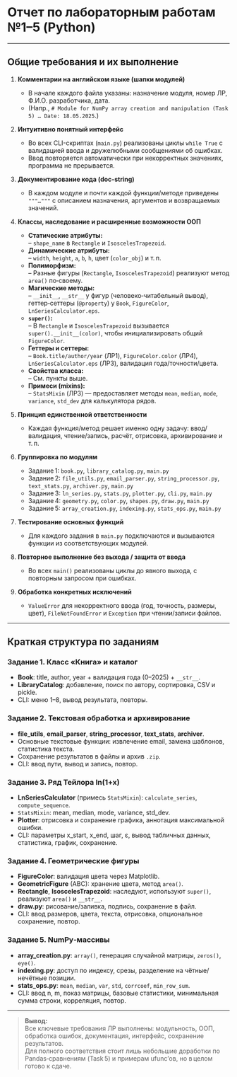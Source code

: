 ﻿# Отчет по лабораторным работам №1–5 (Python)
---

## Общие требования и их выполнение

1. **Комментарии на английском языке (шапки модулей)**
    - В начале каждого файла указаны: назначение модуля, номер ЛР, Ф.И.О. разработчика, дата.
    - (Напр., `# Module for NumPy array creation and manipulation (Task 5) … Date: 18.05.2025`.)

2. **Интуитивно понятный интерфейс**
    - Во всех CLI-скриптах (`main.py`) реализованы циклы `while True` с валидацией ввода и дружелюбными сообщениями об ошибках.
    - Ввод повторяется автоматически при некорректных значениях, программа не прерывается.

3. **Документирование кода (doc‑string)**
    - В каждом модуле и почти каждой функции/методе приведены `"""…"""` с описанием назначения, аргументов и возвращаемых значений.

4. **Классы, наследование и расширенные возможности ООП**
    - **Статические атрибуты:**  
      – `shape_name` в `Rectangle` и `IsoscelesTrapezoid`.
    - **Динамические атрибуты:**  
      – `width`, `height`, `a`, `b`, `h`, цвет (`color_obj`) и т. п.
    - **Полиморфизм:**  
      – Разные фигуры (`Rectangle`, `IsoscelesTrapezoid`) реализуют метод `area()` по‑своему.
    - **Магические методы:**  
      – `__init__`, `__str__` у фигур (человеко‑читабельный вывод), геттер‑сеттеры (`@property`) у `Book`, `FigureColor`, `LnSeriesCalculator.eps`.
    - **`super()`:**  
      – В `Rectangle` и `IsoscelesTrapezoid` вызывается `super().__init__(color)`, чтобы инициализировать общий `FigureColor`.
    - **Геттеры и сеттеры:**  
      – `Book.title/author/year` (ЛР1), `FigureColor.color` (ЛР4), `LnSeriesCalculator.eps` (ЛР3), валидация года/точности/цвета.
    - **Свойства класса:**  
      – См. пункты выше.
    - **Примеси (mixins):**  
      – `StatsMixin` (ЛР3) — предоставляет методы `mean`, `median`, `mode`, `variance`, `std_dev` для калькулятора рядов.

5. **Принцип единственной ответственности**
    - Каждая функция/метод решает именно одну задачу: ввод/валидация, чтение/запись, расчёт, отрисовка, архивирование и т. п.

6. **Группировка по модулям**
    - Задание 1: `book.py`, `library_catalog.py`, `main.py`
    - Задание 2: `file_utils.py`, `email_parser.py`, `string_processor.py`, `text_stats.py`, `archiver.py`, `main.py`
    - Задание 3: `ln_series.py`, `stats.py`, `plotter.py`, `cli.py`, `main.py`
    - Задание 4: `geometry.py`, `color.py`, `shapes.py`, `draw.py`, `main.py`
    - Задание 5: `array_creation.py`, `indexing.py`, `stats_ops.py`, `main.py`

7. **Тестирование основных функций**
    - Для каждого задания в `main.py` подключаются и вызываются функции из соответствующих модулей.

8. **Повторное выполнение без выхода / защита от ввода**
    - Во всех `main()` реализованы циклы до явного выхода, с повторным запросом при ошибках.

9. **Обработка конкретных исключений**
    - `ValueError` для некорректного ввода (год, точность, размеры, цвет), `FileNotFoundError` и `Exception` при чтении/записи файлов.

---

## Краткая структура по заданиям

### Задание 1. Класс «Книга» и каталог
- **Book**: title, author, year + валидация года (0–2025) + `__str__`.
- **LibraryCatalog**: добавление, поиск по автору, сортировка, CSV и pickle.
- CLI: меню 1–8, вывод результата, повторы.

### Задание 2. Текстовая обработка и архивирование
- **file_utils**, **email_parser**, **string_processor**, **text_stats**, **archiver**.
- Основные текстовые функции: извлечение email, замена шаблонов, статистика текста.
- Сохранение результатов в файлы и архив `.zip`.
- CLI: ввод пути, вывод и запись, повтор.

### Задание 3. Ряд Тейлора ln(1+x)
- **LnSeriesCalculator** (примесь `StatsMixin`): `calculate_series`, `compute_sequence`.
- `StatsMixin`: mean, median, mode, variance, std_dev.
- **Plotter**: отрисовка и сохранение графика, аннотация максимальной ошибки.
- CLI: параметры x_start, x_end, шаг, ε, вывод табличных данных, статистика, график, сохранение.

### Задание 4. Геометрические фигуры
- **FigureColor**: валидация цвета через Matplotlib.
- **GeometricFigure** (ABC): хранение цвета, метод `area()`.
- **Rectangle**, **IsoscelesTrapezoid**: наследуют, используют `super()`, реализуют `area()` и `__str__`.
- **draw.py**: рисование/заливка, подпись, сохранение в файл.
- CLI: ввод размеров, цвета, текста, отрисовка, опциональное сохранение, повтор.

### Задание 5. NumPy‑массивы
- **array_creation.py**: `array()`, генерация случайной матрицы, `zeros()`, `eye()`.
- **indexing.py**: доступ по индексу, срезы, разделение на чётные/нечётные позиции.
- **stats_ops.py**: `mean`, `median`, `var`, `std`, `corrcoef`, `min_row_sum`.
- CLI: ввод n, m, показ матрицы, базовые статистики, минимальная сумма строки, корреляция, повтор.

---

> **Вывод:**  
> Все ключевые требования ЛР выполнены: модульность, ООП, обработка ошибок, документация, интерфейс, сохранение результатов.  
> Для полного соответствия стоит лишь небольшие доработки по Pandas‑сравнениям (Task 5) и примерам ufunc’ов, но в целом готово к сдаче.  
